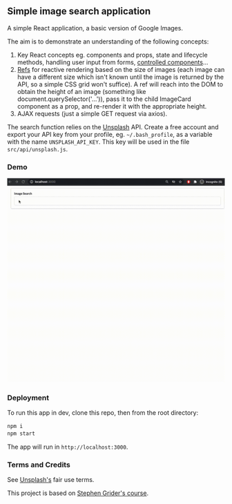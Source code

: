 ## Simple image search application

A simple React application, a basic version of Google Images.

The aim is to demonstrate an understanding of the following concepts:

1. Key React concepts eg. components and props, state and lifecycle methods, handling user input from forms, [controlled components](https://reactjs.org/docs/forms.html#controlled-components)...
2. [Refs](https://reactjs.org/docs/refs-and-the-dom.html) for reactive rendering based on the size of images (each image can have a different size which isn't known until the image is returned by the API, so a simple CSS grid won't suffice). A ref will reach into the DOM to obtain the height of an image (something like document.querySelector('...')), pass it to the child ImageCard component as a prop, and re-render it with the appropriate height.
3. AJAX requests (just a simple GET request via axios).

The search function relies on the [Unsplash](https://www.unsplash.com) API. Create a free account and export your API key from your profile, eg. `~/.bash_profile`, as a variable with the name `UNSPLASH_API_KEY`. This key will be used in the file `src/api/unsplash.js`.

### Demo

![](public/react.gif)

### Deployment

To run this app in dev, clone this repo, then from the root directory:

```bash
npm i
npm start
```

The app will run in `http://localhost:3000`.

### Terms and Credits

See [Unsplash's](https://unsplash.com/license) fair use terms.

This project is based on [Stephen Grider's course](https://www.udemy.com/course/react-redux/).

